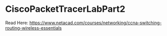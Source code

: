 # CiscoPacketTracerLabPart2
Read Here: https://www.netacad.com/courses/networking/ccna-switching-routing-wireless-essentials
